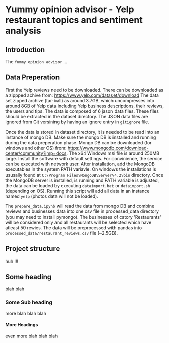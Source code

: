 # Yummy opinion advisor - Yelp restaurant topics and sentiment analysis

## Introduction
The `Yummy opinion advisor` ...

## Data Preperation
First the Yelp reviews need to be downloaded. There can be downloaded as a zippped achive from: https://www.yelp.com/dataset/download
The data set zipped archive (tar-ball) as around 3.7GB, which uncompresses into around 8GB of Yelp data including Yelp business descriptions, their reviews, the users and tips.
The data is composed of 6 jason data files. These files should be extracted in the dataset directory. The JSON data files are ignored from Git versining by having an ignore entry in `gitignore` file.

Once the data is stored in dataset directory, it is needed to be read into an instance of mongo DB. Make sure the mongo DB is installed and running during the data preperation phase. Mongo DB can be downloaded (for windows and other OS) from: https://www.mongodb.com/download-center/community?jmp=docs. The x64 Windows msi file is around 250MB large. Install the software with default settings. For convinience, the service can be executed with network user. After installation, add the MongoDB executables in the system PATH variavle. On windows the installations is ususally found at `C:\Program Files\MongoDB\Server\4.2\bin` directory. Once the MongoDB server is installed, is running and PATH variable is adjusted, the data can be loaded by executing `dataimport.bat` or `dataimport.sh` (depending on OS). Running this script will add all data in an instance named `yelp` (photos data will not be loaded).

The `prepare_data.ipynb` will read the data from mongo DB and combine reviews and businesses data into one csv file in processed_data directory (you may need to install pymongo). The businesses of catory 'Restaurants' will be considered only and all restaurants will be selected which have atleast 50 rewies. The data will be preprocessed with pandas into `processed_data/restaurant_reviews.csv` file (~2.5GB).
 

## Project structure
huh !!!

## Some heading
blah blah

### Some Sub heading
more blah blah blah

#### More Headings
even more blah blah blah